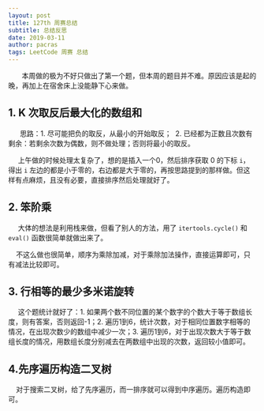 ```yaml
---
layout: post
title: 127th 周赛总结
subtitle: 总结反思
date: 2019-03-11
author: pacras
tags: LeetCode 周赛 总结
---
```


&#160; &#160; &#160; &#160;本周做的极为不好只做出了第一个题，但本周的题目并不难。原因应该是起的晚，再加上在宿舍床上没能静下心来做。

## 1. K 次取反后最大化的数组和

&#160; &#160; &#160;&#160;思路：1. 尽可能把负的取反，从最小的开始取反；&#160; 2. 已经都为正数且次数有剩余：若剩余次数为偶数，则不做处理；否则将最小的取反。

&#160;&#160;&#160;&#160; 上午做的时候处理太复杂了，想的是插入一个0，然后排序获取 0 的下标 `i`，得出 `i` 左边的都是小于零的，右边都是大于零的，再按思路提到的那样做。但这样有点麻烦，且没有必要，直接排序然后处理就好了。

## 2. 笨阶乘
&#160;&#160;&#160;&#160; 大体的想法是利用栈来做，但看了别人的方法，用了 `itertools.cycle()` 和 `eval()` 函数很简单就做出来了。

&#160;&#160;&#160;&#160;不这么做也很简单，顺序为乘除加减，对于乘除加法操作，直接运算即可，只有减法比较即可。

## 3. 行相等的最少多米诺旋转
&#160;&#160;&#160;&#160; 这个题统计就好了：1. 如果两个数不同位置的某个数字的个数大于等于数组长度，则有答案，否则返回-1；2. 遍历1到6，统计次数，对于相同位置数字相等的情况，在出现次数少的数组中减少一次；3. 遍历1到6，对于出现次数大于等于数组长度的情况，用数组长度分别减去在两数组中出现的次数，返回较小值即可。

## 4.先序遍历构造二叉树
&#160;&#160;&#160;&#160;对于搜索二叉树，给了先序遍历，而一排序就可以得到中序遍历。遍历构造即可。

